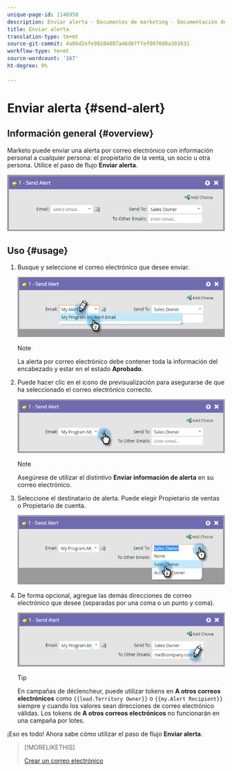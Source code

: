 ```yaml
---
unique-page-id: 1146958
description: Enviar alerta - Documentos de marketing - Documentación del producto
title: Enviar alerta
translation-type: tm+mt
source-git-commit: 4a0bd2efe99284807a46d07ffef0070d9a303631
workflow-type: tm+mt
source-wordcount: '167'
ht-degree: 0%

---
```



# Enviar alerta {#send-alert}

## Información general {#overview}

Marketo puede enviar una alerta por correo electrónico con información personal a cualquier persona: el propietario de la venta, un socio u otra persona. Utilice el paso de flujo **Enviar alerta**.

![](assets/one-1.png)

## Uso {#usage}

1. Busque y seleccione el correo electrónico que desee enviar.

   ![](assets/two-1.png)

   >[!NOTE]
   >
   >La alerta por correo electrónico debe contener toda la información del encabezado y estar en el estado **Aprobado**.

1. Puede hacer clic en el icono de previsualización para asegurarse de que ha seleccionado el correo electrónico correcto.

   ![](assets/three-1.png)

   >[!NOTE]
   >
   >Asegúrese de utilizar el distintivo **Enviar información de alerta** en su correo electrónico.

1. Seleccione el destinatario de alerta. Puede elegir Propietario de ventas o Propietario de cuenta.

   ![](assets/four-2.png)

1. De forma opcional, agregue las demás direcciones de correo electrónico que desee (separadas por una coma o un punto y coma).

   ![](assets/five.png)

   >[!TIP]
   >
   >En campañas de déclencheur, puede utilizar tokens en **A otros correos electrónicos** como `{{lead.Territory Owner}}` o `{{my.Alert Recipient}}` siempre y cuando los valores sean direcciones de correo electrónico válidas. Los tokens de **A otros correos electrónicos** no funcionarán en una campaña por lotes.

¡Eso es todo! Ahora sabe cómo utilizar el paso de flujo **Enviar alerta**.

>[!MORELIKETHIS]
>
>[Crear un correo electrónico](/help/marketo/product-docs/email-marketing/general/creating-an-email/create-an-email.md)
